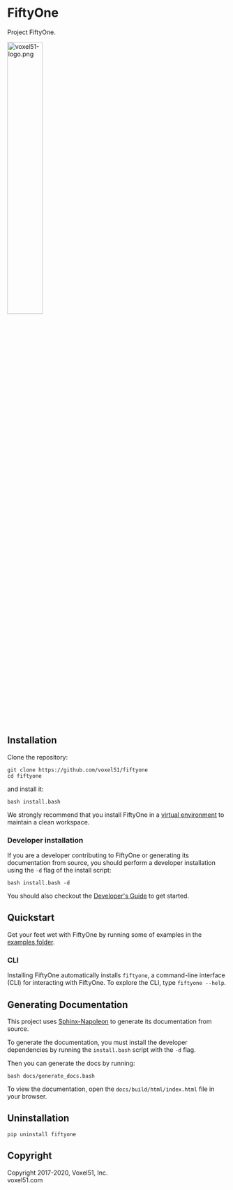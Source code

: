 # FiftyOne

Project FiftyOne.

<img src="https://user-images.githubusercontent.com/3719547/74191434-8fe4f500-4c21-11ea-8d73-555edfce0854.png" alt="voxel51-logo.png" width="40%"/>


## Installation

Clone the repository:

```shell
git clone https://github.com/voxel51/fiftyone
cd fiftyone
```

and install it:

```shell
bash install.bash
```

We strongly recommend that you install FiftyOne in a
[virtual environment](https://virtualenv.pypa.io/en/stable) to maintain a clean
workspace.

### Developer installation

If you are a developer contributing to FiftyOne or generating its documentation
from source, you should perform a developer installation using the `-d` flag
of the install script:

```shell
bash install.bash -d
```

You should also checkout the
[Developer's Guide](https://github.com/voxel51/fiftyone/blob/develop/docs/dev_guide.md)
to get started.


## Quickstart

Get your feet wet with FiftyOne by running some of examples in the
[examples folder](https://github.com/voxel51/fiftyone/tree/develop/examples).

### CLI

Installing FiftyOne automatically installs `fiftyone`, a command-line interface
(CLI) for interacting with FiftyOne. To explore the CLI, type
`fiftyone --help`.


## Generating Documentation

This project uses
[Sphinx-Napoleon](https://pypi.python.org/pypi/sphinxcontrib-napoleon)
to generate its documentation from source.

To generate the documentation, you must install the developer dependencies by
running the `install.bash` script with the `-d` flag.

Then you can generate the docs by running:

```shell
bash docs/generate_docs.bash
```

To view the documentation, open the `docs/build/html/index.html` file in
your browser.


## Uninstallation

```shell
pip uninstall fiftyone
```


## Copyright

Copyright 2017-2020, Voxel51, Inc.<br>
voxel51.com
